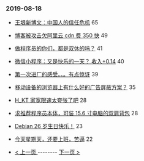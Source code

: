 ### 2019-08-18 
- [王垠新博文：中国人的信任危机](https://www.v2ex.com/t/592872) 65
- [博客被攻击欠阿里云 cdn 费 350 快](https://www.v2ex.com/t/592860) 49
- [做程序员的你们，都是双休的吗？](https://www.v2ex.com/t/592844) 41
- [微信小程序：又是快乐的一天？ 收入+0.14](https://www.v2ex.com/t/592829) 40
- [第一次进厂的感受。。。有点惊讶](https://www.v2ex.com/t/592848) 39
- [移动设备的浏览器上有什么好的广告屏蔽方案？](https://www.v2ex.com/t/592762) 35
- [H_KT 家宽限速太夸张了吧](https://www.v2ex.com/t/592779) 28
- [求推荐程序员本体，可装 15.6 寸电脑的双肩背包](https://www.v2ex.com/t/592870) 28
- [Debian 26 岁生日快乐！](https://www.v2ex.com/t/592785) 23
- [今天星期天，还要上班，苦逼](https://www.v2ex.com/t/592811) 22 

- [ < 上一页 ](https://github.com/able8/v2ex-hot-record/blob/master/2019-08-17.md) -------- [ 下一页 > ](https://github.com/able8/v2ex-hot-record/blob/master/2019-08-19.md)